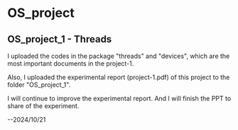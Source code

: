 # OS_project

## OS_project_1 - Threads

I uploaded the codes in the package "threads" and "devices", which are the most important documents in the project-1. 

Also, I uploaded the experimental report (project-1.pdf) of this project to the folder "OS_project_1".

I will continue to improve the experimental report. And I will finish the PPT to share of the experiment.

--2024/10/21
